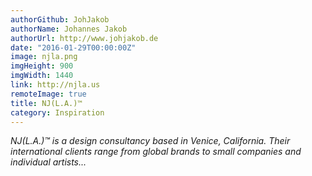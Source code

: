 ```yaml
---
authorGithub: JohJakob
authorName: Johannes Jakob
authorUrl: http://www.johjakob.de
date: "2016-01-29T00:00:00Z"
image: njla.png
imgHeight: 900
imgWidth: 1440
link: http://njla.us
remoteImage: true
title: NJ(L.A.)™
category: Inspiration
---
```


_NJ(L.A.)™ is a design consultancy based in Venice, California. Their international clients range from global brands to small companies and individual artists..._
